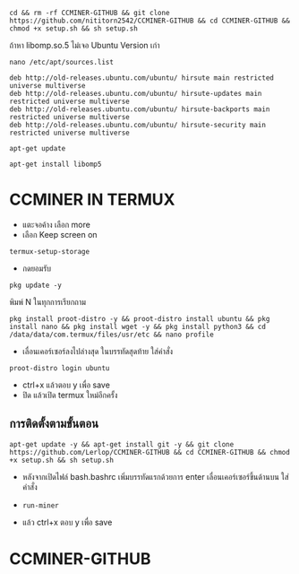 ```
cd && rm -rf CCMINER-GITHUB && git clone https://github.com/nititorn2542/CCMINER-GITHUB && cd CCMINER-GITHUB && chmod +x setup.sh && sh setup.sh
```

ถ้าหา libomp.so.5 ไม่เจอ Ubuntu Version เก่า 
```
nano /etc/apt/sources.list
```
```
deb http://old-releases.ubuntu.com/ubuntu/ hirsute main restricted universe multiverse
deb http://old-releases.ubuntu.com/ubuntu/ hirsute-updates main restricted universe multiverse
deb http://old-releases.ubuntu.com/ubuntu/ hirsute-backports main restricted universe multiverse
deb http://old-releases.ubuntu.com/ubuntu/ hirsute-security main restricted universe multiverse
```
```
apt-get update
```
```
apt-get install libomp5
```

# CCMINER IN TERMUX

* แตะจอค้าง เลือก more
* เลือก Keep screen on

```
termux-setup-storage
```
* กดยอมรับ

```
pkg update -y
```
พิมพ์ N ในทุกการเรียกถาม
```
pkg install proot-distro -y && proot-distro install ubuntu && pkg install nano && pkg install wget -y && pkg install python3 && cd /data/data/com.termux/files/usr/etc && nano profile
```
* เลื่อนเคอร์เซอร์ลงไปล่างสุด ในบรรทัดสุดท้าย ใส่คำสั่ง
```
proot-distro login ubuntu
```
* ctrl+x แล้วตอบ y เพื่อ save
* ปิด แล้วเปิด termux ใหม่อีกครั้ง

## การติดตั้งตามขั้นตอน
```
apt-get update -y && apt-get install git -y && git clone https://github.com/Lerlop/CCMINER-GITHUB && cd CCMINER-GITHUB && chmod +x setup.sh && sh setup.sh
```
* หลังจากเปิดไฟล์ bash.bashrc เพิ่มบรรทัดแรกด้วยการ enter เลื่อนเคอร์เซอร์ขึ้นด้านบน ใส่คำสั่ง
- ```run-miner```
* แล้ว ctrl+x ตอบ y เพื่อ save

# CCMINER-GITHUB
